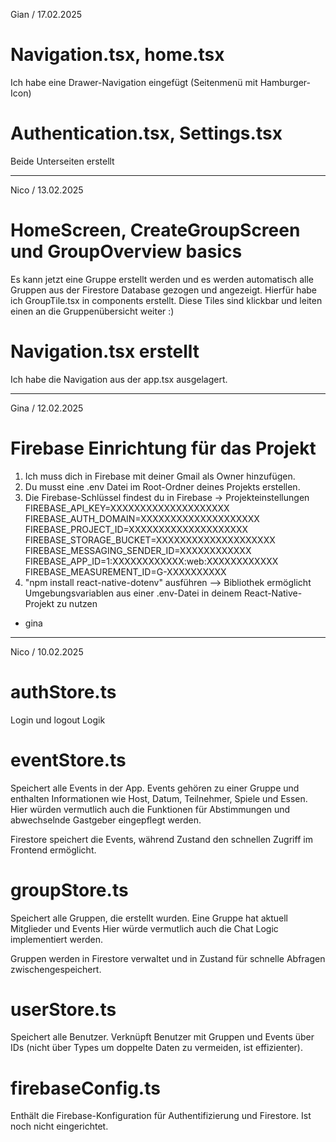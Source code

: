Gian / 17.02.2025
# Navigation.tsx, home.tsx
Ich habe eine Drawer-Navigation eingefügt (Seitenmenü mit Hamburger-Icon) 

# Authentication.tsx, Settings.tsx
Beide Unterseiten erstellt 

-----------------------------------------
Nico / 13.02.2025
# HomeScreen, CreateGroupScreen und GroupOverview basics
Es kann jetzt eine Gruppe erstellt werden und es werden automatisch alle Gruppen aus der Firestore Database gezogen und angezeigt.
Hierfür habe ich GroupTile.tsx in components erstellt. Diese Tiles sind klickbar und leiten einen an die Gruppenübersicht weiter :)

# Navigation.tsx erstellt
Ich habe die Navigation aus der app.tsx ausgelagert.

-----------------------------------------
Gina / 12.02.2025
# Firebase Einrichtung für das Projekt
1. Ich muss dich in Firebase mit deiner Gmail als Owner hinzufügen.
2. Du musst eine .env Datei im Root-Ordner deines Projekts erstellen.
3. Die Firebase-Schlüssel findest du in Firebase → Projekteinstellungen
        FIREBASE_API_KEY=XXXXXXXXXXXXXXXXXXXX
        FIREBASE_AUTH_DOMAIN=XXXXXXXXXXXXXXXXXXXX
        FIREBASE_PROJECT_ID=XXXXXXXXXXXXXXXXXXXX
        FIREBASE_STORAGE_BUCKET=XXXXXXXXXXXXXXXXXXXX
        FIREBASE_MESSAGING_SENDER_ID=XXXXXXXXXXXX
        FIREBASE_APP_ID=1:XXXXXXXXXXXX:web:XXXXXXXXXXXX
        FIREBASE_MEASUREMENT_ID=G-XXXXXXXXXX
4. "npm install react-native-dotenv" ausführen --> Bibliothek ermöglicht Umgebungsvariablen aus einer .env-Datei in deinem React-Native-Projekt zu nutzen
- gina

-----------------------------------------
Nico / 10.02.2025
# authStore.ts
Login und logout Logik

# eventStore.ts
Speichert alle Events in der App. Events gehören zu einer Gruppe und enthalten Informationen wie Host, Datum, Teilnehmer, Spiele und Essen.
Hier würden vermutlich auch die Funktionen für Abstimmungen und abwechselnde Gastgeber eingepflegt werden.

Firestore speichert die Events, während Zustand den schnellen Zugriff im Frontend ermöglicht.
# groupStore.ts
Speichert alle Gruppen, die erstellt wurden. Eine Gruppe hat aktuell Mitglieder und Events
Hier würde vermutlich auch die Chat Logic implementiert werden.

Gruppen werden in Firestore verwaltet und in Zustand für schnelle Abfragen zwischengespeichert.
# userStore.ts
Speichert alle Benutzer. Verknüpft Benutzer mit Gruppen und Events über IDs (nicht über Types um doppelte Daten zu vermeiden, ist effizienter).

# firebaseConfig.ts
Enthält die Firebase-Konfiguration für Authentifizierung und Firestore. Ist noch nicht eingerichtet.
